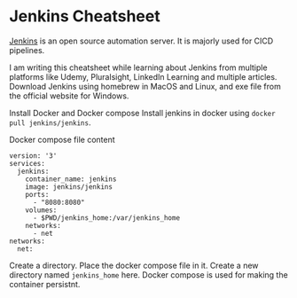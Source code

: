 # Jenkins Cheatsheet
[Jenkins](https://www.jenkins.io/) is an open source automation server. It is majorly used for CICD pipelines. 

I am writing this cheatsheet while learning about Jenkins from multiple platforms like Udemy, Pluralsight, LinkedIn Learning and multiple articles.
Download Jenkins using homebrew in MacOS and Linux, and exe file from the official website for Windows.

Install Docker and Docker compose
Install jenkins in docker using `docker pull jenkins/jenkins`. 

Docker compose file content
```
version: '3'
services:
  jenkins:
    container_name: jenkins
    image: jenkins/jenkins
    ports:
      - "8080:8080"
    volumes:
      - $PWD/jenkins_home:/var/jenkins_home
    networks:
      - net
networks:
  net:
```
Create a directory. Place the docker compose file in it. Create a new directory named `jenkins_home` here. Docker compose is used for making the container persistnt. 
